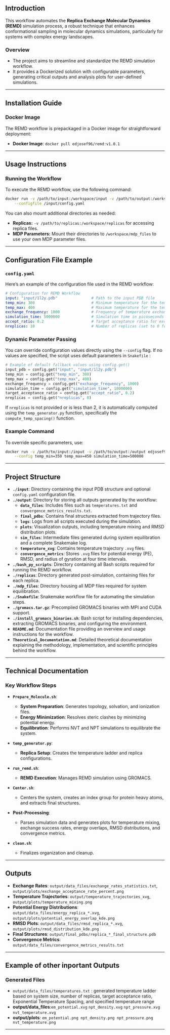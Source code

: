 ## **Introduction**

This workflow automates the **Replica Exchange Molecular Dynamics (REMD)** simulation process, a robust technique that enhances conformational sampling in molecular dynamics simulations, particularly for systems with complex energy landscapes.

### **Overview**

- The project aims to streamline and standardize the REMD simulation workflow.
- It provides a Dockerized solution with configurable parameters, generating critical outputs and analysis plots for user-defined simulations.

---

## **Installation Guide**

### **Docker Image**

The REMD workflow is prepackaged in a Docker image for straightforward deployment:

- **Docker Image**: `docker pull edjosef96/remd:v1.0.1`

---

## **Usage Instructions**

### **Running the Workflow**

To execute the REMD workflow, use the following command:

```bash
docker run -v /path/to/input:/workspace/input -v /path/to/output:/workspace/output edjosef96/remd \
    --configfile /input/config.yaml
```

You can also mount additional directories as needed:

- **Replicas:** `-v /path/to/replicas:/workspace/replicas` for accessing replica files.
- **MDP Parameters:** Mount their directories to `/workspace/mdp_files` to use your own MDP parameter files.

---

## **Configuration File Example**

### **`config.yaml`**

Here’s an example of the configuration file used in the REMD workflow:

```yaml
# Configuration for REMD Workflow
input: "input/1l2y.pdb"               # Path to the input PDB file
temp_min: 300                         # Minimum temperature for the temperature ladder (K)
temp_max: 400                         # Maximum temperature for the temperature ladder (K)
exchange_frequency: 1000              # Frequency of temperature exchanges
simulation_time: 5000000              # Simulation time in picoseconds
accept_ratio: 0.2                     # Target acceptance ratio for exchanges
nreplicas: 10                         # Number of replicas (set to 0 for automatic calculation)
```

### **Dynamic Parameter Passing**

You can override configuration values directly using the `--config` flag. If no values are specified, the script uses default parameters in `Snakefile` :

```python
# Example of default fallback values using config.get()
input_pdb = config.get("input", "input/1l2y.pdb")
temp_min = config.get("temp_min", 300)
temp_max = config.get("temp_max", 400)
exchange_frequency = config.get("exchange_frequency", 1000)
simulation_time = config.get("simulation_time", 1000000)
target_acceptance_ratio = config.get("accept_ratio", 0.2)
nreplicas = config.get("nreplicas", 0)
```

If `nreplicas` is not provided or is less than 2, it is automatically computed using the `temp_generator.py` function, specifically the `compute_temp_spacing()` function.

### **Example Command**

To override specific parameters, use:

```bash
docker run -v /path/to/input:/input -v /path/to/output:/output edjosef96/remd \
    --config temp_min=350 temp_max=450 simulation_time=500000
```

---

## **Project Structure**

- **`./input`**: Directory containing the input PDB structure and optional `config.yaml` configuration file.
- **`./output`**: Directory for storing all outputs generated by the workflow:
    - **`data_files`**: Includes files such as `temperatures.txt` and `convergence_metrics_results.txt`.
    - **`final_pdbs`**: Contains final structures extracted from trajectory files.
    - **`logs`**: Logs from all scripts executed during the simulation.
    - **`plots`**: Visualization outputs, including temperature mixing and RMSD distribution plots.
    - **`sim_files`**: Intermediate files generated during system equilibration and a complete Snakemake log.
    - **`temperature_xvg`**: Contains temperature trajectory `.xvg` files.
    - **`convergence_metrics`**: Stores `.xvg` files for potential energy (PE), RMSD, and radius of gyration at four time intervals.
- **`./bash_py_scripts`**: Directory containing all Bash scripts required for running the REMD workflow.
- **`./replicas`**: Directory generated post-simulation, containing files for each replica.
- **`./mdp_files`**: Directory housing all MDP files required for system equilibration.
- **`./Snakefile`**: Snakemake workflow file for automating the simulation steps.
- **`./gromacs.tar.gz`**: Precompiled GROMACS binaries with MPI and CUDA support.
- **`./install_gromacs_binaries.sh`**: Bash script for installing dependencies, extracting GROMACS binaries, and configuring the environment.
- **`README.md`**: Documentation file providing an overview and usage instructions for the workflow.
- **`Theoretical_Documentation.md`**: Detailed theoretical documentation explaining the methodology, implementation, and scientific principles behind the workflow.

---

## **Technical Documentation**

### **Key Workflow Steps**

- **`Prepare_Molecule.sh`**:
    
    - **System Preparation**: Generates topology, solvation, and ionization files.
    - **Energy Minimization**: Resolves steric clashes by minimizing potential energy.
    - **Equilibration**: Performs NVT and NPT simulations to equilibrate the system.
- **`temp_generator.py`**:
    
    - **Replica Setup**: Creates the temperature ladder and replica configurations.
- **`run_remd.sh`**:
    
    - **REMD Execution**: Manages REMD simulation using GROMACS.
- **`Center.sh`**:
    
    - Centers the system, creates an index group for protein heavy atoms, and extracts final structures.
- **Post-Processing**:
    
    - Parses simulation data and generates plots for temperature mixing, exchange success rates, energy overlaps, RMSD distributions, and convergence metrics.
- **`clean.sh`**:
    
    - Finalizes organization and cleanup.

---

## **Outputs**

- **Exchange Rates**: `output/data_files/exchange_rates_statistics.txt`, `output/plots/exchange_acceptance_rate_percent.png`
- **Temperature Trajectories**: `output/temperature_trajectories_xvg`, `output/plots/temperature_mixing.png`
- **Potential Energy Distributions**: `output/data_files/energy_replica_*.xvg`, `output/plots/potential_energy_overlap_kde.png`
- **RMSD Plots**: `output/data_files/rmsd_replica_*.xvg`, `output/plots/rmsd_distribution_kde.png`
- **Final Structures**: `output/final_pdbs/replica_*_final_structure.pdb`
- **Convergence Metrics**: `output/data_files/convergence_metrics_results.txt`

---

## **Example of other inportant Outputs**

### **Generated Files**
- `output/data_files/temperatures.txt` : generated temperature ladder based on system size, number of replicas, target acceptance ratio, Exponential Temperature Spacing, and specified temperature range
- **output/data_files**:`em_potential.xvg` `npt_density.xvg` `npt_pressure.xvg` `nvt_temperature.xvg`
- **output/plots**: `em_potential.png npt_density.png npt_pressure.png nvt_temperature.png`

---
